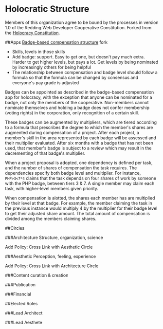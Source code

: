 # Holocratic Structure

Members of this organization agree to be bound by the processes in version 1.0 of the Redding Web Developer Cooperative Constitution. Forked from the [Holocracy Constitution](https://github.com/holacracyone/Holacracy-Constitution).

##Apps
[Badge-based compensation structure](http://www.holacracy.org/badge-based-compensation-app/) fork
- Skills, levels in those skills
- Add badge: support. Easy to get one, but doesn't pay much extra. Harder to get higher levels, but pays a lot. Get levels by being nominated by increasingly others for being helpful
- The relationship between compensation and badge level should follow a formula so that the formula can be changed by consensus and everyone's pay grade is adjusted

Badges can be appointed as described in the badge-based compensation app for holocracy, with the exception that anyone can be nominated for a badge, not only the members of the cooperative. Non-members cannot nominate themselves and holding a badge does not confer membership (voting rights) in the corporation, only recognition of a certain skill.

These badges can be augmented by multipliers, which are tiered according to a formula that prescribes the degree to which the member's shares are augmented during compensation of a project. After each project, a member's skill in the area represented by each badge will be assessed and their multiplier evaluated. After six months with a badge that has not been used, that member's badge is subject to a review which may result in the decrementing of that badge's multiplier.

When a project proposal is adopted, one dependency is defined per task, and the number of shares of compensation the task requires. The dependencies specify both badge level and multiplier. For instance, ```PHP>3<7*4``` claims that the task depends on four shares of work by someone with the PHP badge, between tiers 3 & 7. A single member may claim each task, with higher-level members given priority.

When compensation is alotted, the shares each member has are multiplied by their level at that badge. For example, the member claiming the task in the previous instance would multiply 4 by the multiplier for their badge level to get their adjusted share amount. The total amount of compensation is divided among the members claiming shares.

##Circles

###Architecture
Structure, organization, science

Add Policy: Cross Link with Aesthetic Circle

###Aesthetic
Perception, feeling, experience

Add Policy: Cross Link with Architecture Circle

###Content curation & creation

###Publication

###Financial

##Elected Roles

###Lead Architect

###Lead Aesthete